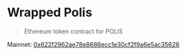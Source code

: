 # Wrapped Polis
> Ethereum token contract for POLIS

Mainnet: [0x622f2962ae78e8686ecc1e30cf2f9a6e5ac35626](https://etherscan.io/token/0x622f2962ae78e8686ecc1e30cf2f9a6e5ac35626)
